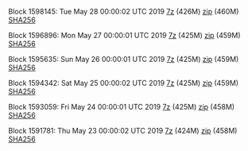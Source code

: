 Block 1598145: Tue May 28 00:00:02 UTC 2019 [7z](https://transfer.sh/A8sa3/bootstrap.dat.20190528.7z) (426M) [zip](https://transfer.sh/jElaE/bootstrap.dat.20190528.zip) (460M) [SHA256](https://transfer.sh/GjydT/sha256.txt)

Block 1596896: Mon May 27 00:00:01 UTC 2019 [7z]() (425M) [zip]() (459M) [SHA256](https://transfer.sh/12ZGQw/sha256.txt)

Block 1595635: Sun May 26 00:00:01 UTC 2019 [7z](https://transfer.sh/JVZUl/bootstrap.dat.20190526.7z) (425M) [zip](https://transfer.sh/qKMGd/bootstrap.dat.20190526.zip) (459M) [SHA256](https://transfer.sh/srpLo/sha256.txt)

Block 1594342: Sat May 25 00:00:02 UTC 2019 [7z](https://transfer.sh/dhhtA/bootstrap.dat.20190525.7z) (425M) [zip](https://transfer.sh/4cTez/bootstrap.dat.20190525.zip) (459M) [SHA256](https://transfer.sh/b2FMS/sha256.txt)

Block 1593059: Fri May 24 00:00:01 UTC 2019 [7z](https://transfer.sh/154fed/bootstrap.dat.20190524.7z) (425M) [zip](https://transfer.sh/ko0M7/bootstrap.dat.20190524.zip) (458M) [SHA256](https://transfer.sh/sy2hL/sha256.txt)

Block 1591781: Thu May 23 00:00:02 UTC 2019 [7z](https://transfer.sh/K6fln/bootstrap.dat.20190523.7z) (424M) [zip](https://transfer.sh/5nplX/bootstrap.dat.20190523.zip) (458M) [SHA256](https://transfer.sh/a6xeH/sha256.txt)
